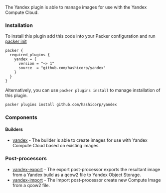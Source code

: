 The Yandex plugin is able to manage images for use with the Yandex Compute Cloud.

### Installation
To install this plugin add this code into your Packer configuration and run [packer init](/packer/docs/commands/init)

```hcl
packer {
  required_plugins {
    yandex = {
      version = "~> 1"
      source  = "github.com/hashicorp/yandex"
    }
  }
}
```

Alternatively, you can use `packer plugins install` to manage installation of this plugin.

```sh
packer plugins install github.com/hashicorp/yandex
```

### Components
#### Builders

- [yandex](/docs/builders/builder-name.mdx) - The builder is able to create images for use with Yandex Compute Cloud based on existing images.

### Post-processors

- [yandex-export](/packer/integration/hashicorp/yandex/latest/components/post-processor/yandex-export) - The export post-processor exports the resultant image from a Yandex 
  build as a qcow2 file to Yandex Object Storage.
- [yandex-import](/packer/integration/hashicorp/yandex/latest/components/post-processor/yandex-import) - The Import post-processor create new Compute Image from a qcow2 file.


